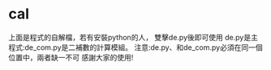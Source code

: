 # cal
上面是程式的自解檔，若有安裝python的人，
雙擊de.py後即可使用
de.py是主程式:de_com.py是二補數的計算模組。
注意:de.py、和de_com.py必須在同一個位置中，兩者缺一不可
感謝大家的使用!
